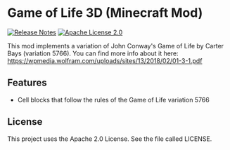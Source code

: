 # Game of Life 3D (Minecraft Mod)
[![Release Notes](https://img.shields.io/github/release/LolHens/mc-game-of-life-3d.svg?maxAge=3600)](https://github.com/LolHens/mc-game-of-life-3d/releases/latest)
[![Apache License 2.0](https://img.shields.io/github/license/LolHens/mc-game-of-life-3d.svg?maxAge=3600)](https://www.apache.org/licenses/LICENSE-2.0)

This mod implements a variation of John Conway's Game of Life by Carter Bays (variation 5766).
You can find more info about it here: https://wpmedia.wolfram.com/uploads/sites/13/2018/02/01-3-1.pdf

## Features
- Cell blocks that follow the rules of the Game of Life variation 5766

## License
This project uses the Apache 2.0 License. See the file called LICENSE.
